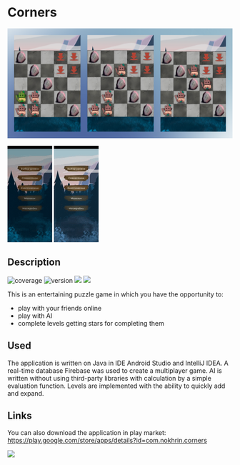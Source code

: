 # Corners
![w](https://github.com/Eazekil/Corners/blob/UpdateLikeMVC/app/src/main/res/drawable/screen1.png)

![](https://github.com/Eazekil/Corners/blob/UpdateLikeMVC/app/src/main/res/drawable/53pf0g.gif) ![](https://github.com/Eazekil/Corners/blob/UpdateLikeMVC/app/src/main/res/drawable/53pfgv.gif)

Description
-----------
![coverage](https://img.shields.io/badge/coverage-75%25-yellowgreen) ![version](https://img.shields.io/badge/version-1.4-blue) ![](https://img.shields.io/badge/contributors-3-green) ![](https://img.shields.io/badge/commit%20activity-37%2Fmonth-green)

This is an entertaining puzzle game in which you have the opportunity to:
- play with your friends online
- play with AI
- complete levels getting stars for completing them

Used
-----
The application is written on Java in IDE Android Studio and IntelliJ IDEA.
A real-time database Firebase was used to create a multiplayer game.
AI is written without using third-party libraries with calculation by a simple evaluation function.
Levels are implemented with the ability to quickly add and expand.



Links
-----
You can also download the application in play market:
https://play.google.com/store/apps/details?id=com.nokhrin.corners

![](https://imgflip.com/gif/53pewj)
